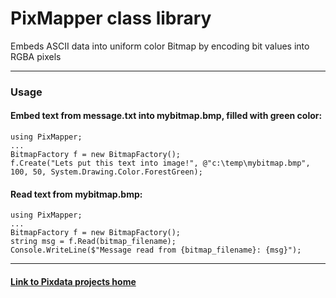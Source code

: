 ﻿# PixMapper class library
Embeds ASCII data into uniform color Bitmap by encoding bit values into RGBA pixels

- - -

### Usage
#### Embed text from message.txt into mybitmap.bmp, filled with green color:

  ```
using PixMapper;
...
BitmapFactory f = new BitmapFactory();
f.Create("Lets put this text into image!", @"c:\temp\mybitmap.bmp", 100, 50, System.Drawing.Color.ForestGreen);

  ```

#### Read text from mybitmap.bmp:

  ```
using PixMapper;
...
BitmapFactory f = new BitmapFactory();
string msg = f.Read(bitmap_filename);
Console.WriteLine($"Message read from {bitmap_filename}: {msg}");
  ```

 - - - 


 #### [Link to Pixdata projects home](https://github.com/ristoikonen/Pixdata)

   